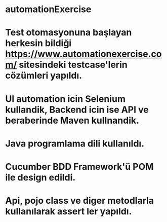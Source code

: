 # automationExercise
# Test otomasyonuna başlayan herkesin bildiği https://www.automationexercise.com/ sitesindeki testcase'lerin cözümleri yapıldı.
# UI automation icin Selenium kullandik, Backend icin ise API  ve beraberinde Maven kullnandik.
# Java programlama dili kullanıldı.
# Cucumber BDD  Framework'ü POM ile design edildi.
# Api, pojo class ve diger metodlarla kullanılarak assert ler yapıldı.
